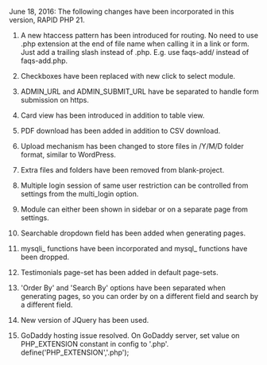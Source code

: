June 18, 2016:
The following changes have been incorporated in this version, RAPID PHP 21.

1. A new htaccess pattern has been introduced for routing. No need to use .php extension at the end of file name when calling it in a link or form. Just add a trailing slash instead of .php. E.g. use faqs-add/ instead of faqs-add.php.

2. Checkboxes have been replaced with new click to select module.

3. ADMIN_URL and ADMIN_SUBMIT_URL have be separated to handle form submission on https.

4. Card view has been introduced in addition to table view.

5. PDF download has been added in addition to CSV download.

6. Upload mechanism has been changed to store files in /Y/M/D folder format, similar to WordPress.

7. Extra files and folders have been removed from blank-project.

8. Multiple login session of same user restriction can be controlled from settings from the multi_login option.

9. Module can either been shown in sidebar or on a separate page from settings.

10. Searchable dropdown field has been added when generating pages.

11. mysqli_ functions have been incorporated and mysql_ functions have been dropped.

12. Testimonials page-set has been added in default page-sets.

13. 'Order By' and 'Search By' options have been separated when generating pages, so you can order by on a different field and search by a different field.

14. New version of JQuery has been used.

15. GoDaddy hosting issue resolved. On GoDaddy server, set value on PHP_EXTENSION constant in config to '.php'. define('PHP_EXTENSION','.php');